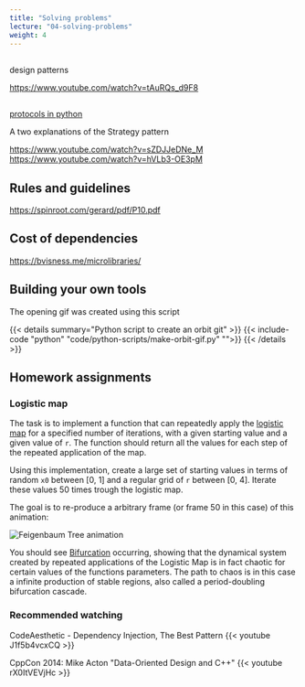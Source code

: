 ```yaml
---
title: "Solving problems"
lecture: "04-solving-problems"
weight: 4
---
```



## 

design patterns

https://www.youtube.com/watch?v=tAuRQs_d9F8


##

[protocols in python](https://typing.python.org/en/latest/spec/protocol.html#protocols)

A two explanations of the Strategy pattern 

https://www.youtube.com/watch?v=sZDJJeDNe_M
https://www.youtube.com/watch?v=hVLb3-OE3pM

## Rules and guidelines

https://spinroot.com/gerard/pdf/P10.pdf

## Cost of dependencies

https://bvisness.me/microlibraries/

## Building your own tools

The opening gif was created using this script

{{< details summary="Python script to create an orbit git" >}}
{{< include-code "python" "code/python-scripts/make-orbit-gif.py" "">}}
{{< /details >}}


## Homework assignments

### Logistic map

The task is to implement a function that can repeatedly apply the [logistic map](https://en.wikipedia.org/wiki/Logistic_map) for a specified number of iterations, with a given starting value and a given value of `r`. The function should return all the values for each step of the repeated application of the map. 

Using this implementation, create a large set of starting values in terms of random `x0` between [0, 1] and a regular grid of `r` between [0, 4]. Iterate these values 50 times trough the logistic map.

The goal is to re-produce a arbitrary frame (or frame 50 in this case) of this animation:

![Feigenbaum Tree animation](https://upload.wikimedia.org/wikipedia/commons/0/09/Feigenbaum_Tree.gif)

You should see [Bifurcation](https://en.wikipedia.org/wiki/Bifurcation_theory) occurring, showing that the dynamical system created by repeated applications of the Logistic Map is in fact chaotic for certain values of the functions parameters. The path to chaos is in this case a infinite production of stable regions, also called a period-doubling bifurcation cascade.

### Recommended watching

CodeAesthetic - Dependency Injection, The Best Pattern
{{< youtube J1f5b4vcxCQ >}}

CppCon 2014: Mike Acton "Data-Oriented Design and C++"
{{< youtube rX0ItVEVjHc >}}
